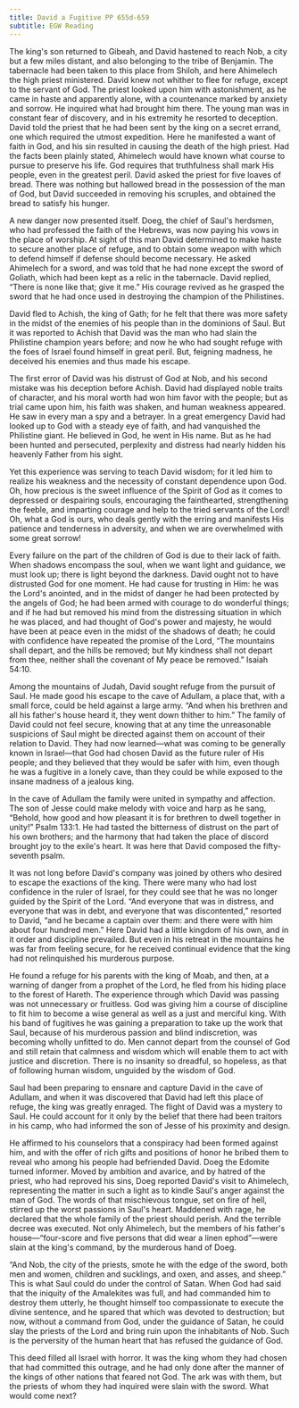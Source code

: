 ```yaml
---
title: David a Fugitive PP 655d-659
subtitle: EGW Reading
---
```


The king's son returned to Gibeah, and David hastened to reach Nob, a city but a few miles distant, and also belonging to the tribe of Benjamin. The tabernacle had been taken to this place from Shiloh, and here Ahimelech the high priest ministered. David knew not whither to flee for refuge, except to the servant of God. The priest looked upon him with astonishment, as he came in haste and apparently alone, with a countenance marked by anxiety and sorrow. He inquired what had brought him there. The young man was in constant fear of discovery, and in his extremity he resorted to deception. David told the priest that he had been sent by the king on a secret errand, one which required the utmost expedition. Here he manifested a want of faith in God, and his sin resulted in causing the death of the high priest. Had the facts been plainly stated, Ahimelech would have known what course to pursue to preserve his life. God requires that truthfulness shall mark His people, even in the greatest peril. David asked the priest for five loaves of bread. There was nothing but hallowed bread in the possession of the man of God, but David succeeded in removing his scruples, and obtained the bread to satisfy his hunger.

A new danger now presented itself. Doeg, the chief of Saul's herdsmen, who had professed the faith of the Hebrews, was now paying his vows in the place of worship. At sight of this man David determined to make haste to secure another place of refuge, and to obtain some weapon with which to defend himself if defense should become necessary. He asked Ahimelech for a sword, and was told that he had none except the sword of Goliath, which had been kept as a relic in the tabernacle. David replied, “There is none like that; give it me.” His courage revived as he grasped the sword that he had once used in destroying the champion of the Philistines.

David fled to Achish, the king of Gath; for he felt that there was more safety in the midst of the enemies of his people than in the dominions of Saul. But it was reported to Achish that David was the man who had slain the Philistine champion years before; and now he who had sought refuge with the foes of Israel found himself in great peril. But, feigning madness, he deceived his enemies and thus made his escape.

The first error of David was his distrust of God at Nob, and his second mistake was his deception before Achish. David had displayed noble traits of character, and his moral worth had won him favor with the people; but as trial came upon him, his faith was shaken, and human weakness appeared. He saw in every man a spy and a betrayer. In a great emergency David had looked up to God with a steady eye of faith, and had vanquished the Philistine giant. He believed in God, he went in His name. But as he had been hunted and persecuted, perplexity and distress had nearly hidden his heavenly Father from his sight.

Yet this experience was serving to teach David wisdom; for it led him to realize his weakness and the necessity of constant dependence upon God. Oh, how precious is the sweet influence of the Spirit of God as it comes to depressed or despairing souls, encouraging the fainthearted, strengthening the feeble, and imparting courage and help to the tried servants of the Lord! Oh, what a God is ours, who deals gently with the erring and manifests His patience and tenderness in adversity, and when we are overwhelmed with some great sorrow!

Every failure on the part of the children of God is due to their lack of faith. When shadows encompass the soul, when we want light and guidance, we must look up; there is light beyond the darkness. David ought not to have distrusted God for one moment. He had cause for trusting in Him: he was the Lord's anointed, and in the midst of danger he had been protected by the angels of God; he had been armed with courage to do wonderful things; and if he had but removed his mind from the distressing situation in which he was placed, and had thought of God's power and majesty, he would have been at peace even in the midst of the shadows of death; he could with confidence have repeated the promise of the Lord, “The mountains shall depart, and the hills be removed; but My kindness shall not depart from thee, neither shall the covenant of My peace be removed.” Isaiah 54:10.

Among the mountains of Judah, David sought refuge from the pursuit of Saul. He made good his escape to the cave of Adullam, a place that, with a small force, could be held against a large army. “And when his brethren and all his father's house heard it, they went down thither to him.” The family of David could not feel secure, knowing that at any time the unreasonable suspicions of Saul might be directed against them on account of their relation to David. They had now learned—what was coming to be generally known in Israel—that God had chosen David as the future ruler of His people; and they believed that they would be safer with him, even though he was a fugitive in a lonely cave, than they could be while exposed to the insane madness of a jealous king.

In the cave of Adullam the family were united in sympathy and affection. The son of Jesse could make melody with voice and harp as he sang, “Behold, how good and how pleasant it is for brethren to dwell together in unity!” Psalm 133:1. He had tasted the bitterness of distrust on the part of his own brothers; and the harmony that had taken the place of discord brought joy to the exile's heart. It was here that David composed the fifty-seventh psalm.

It was not long before David's company was joined by others who desired to escape the exactions of the king. There were many who had lost confidence in the ruler of Israel, for they could see that he was no longer guided by the Spirit of the Lord. “And everyone that was in distress, and everyone that was in debt, and everyone that was discontented,” resorted to David, “and he became a captain over them: and there were with him about four hundred men.” Here David had a little kingdom of his own, and in it order and discipline prevailed. But even in his retreat in the mountains he was far from feeling secure, for he received continual evidence that the king had not relinquished his murderous purpose.

He found a refuge for his parents with the king of Moab, and then, at a warning of danger from a prophet of the Lord, he fled from his hiding place to the forest of Hareth. The experience through which David was passing was not unnecessary or fruitless. God was giving him a course of discipline to fit him to become a wise general as well as a just and merciful king. With his band of fugitives he was gaining a preparation to take up the work that Saul, because of his murderous passion and blind indiscretion, was becoming wholly unfitted to do. Men cannot depart from the counsel of God and still retain that calmness and wisdom which will enable them to act with justice and discretion. There is no insanity so dreadful, so hopeless, as that of following human wisdom, unguided by the wisdom of God.

Saul had been preparing to ensnare and capture David in the cave of Adullam, and when it was discovered that David had left this place of refuge, the king was greatly enraged. The flight of David was a mystery to Saul. He could account for it only by the belief that there had been traitors in his camp, who had informed the son of Jesse of his proximity and design.

He affirmed to his counselors that a conspiracy had been formed against him, and with the offer of rich gifts and positions of honor he bribed them to reveal who among his people had befriended David. Doeg the Edomite turned informer. Moved by ambition and avarice, and by hatred of the priest, who had reproved his sins, Doeg reported David's visit to Ahimelech, representing the matter in such a light as to kindle Saul's anger against the man of God. The words of that mischievous tongue, set on fire of hell, stirred up the worst passions in Saul's heart. Maddened with rage, he declared that the whole family of the priest should perish. And the terrible decree was executed. Not only Ahimelech, but the members of his father's house—“four-score and five persons that did wear a linen ephod”—were slain at the king's command, by the murderous hand of Doeg.

“And Nob, the city of the priests, smote he with the edge of the sword, both men and women, children and sucklings, and oxen, and asses, and sheep.” This is what Saul could do under the control of Satan. When God had said that the iniquity of the Amalekites was full, and had commanded him to destroy them utterly, he thought himself too compassionate to execute the divine sentence, and he spared that which was devoted to destruction; but now, without a command from God, under the guidance of Satan, he could slay the priests of the Lord and bring ruin upon the inhabitants of Nob. Such is the perversity of the human heart that has refused the guidance of God.

This deed filled all Israel with horror. It was the king whom they had chosen that had committed this outrage, and he had only done after the manner of the kings of other nations that feared not God. The ark was with them, but the priests of whom they had inquired were slain with the sword. What would come next?